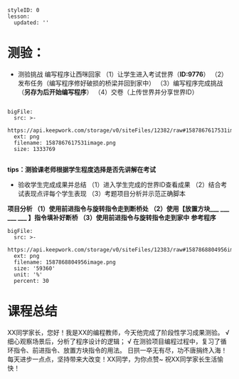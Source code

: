 <style>
  .markdown-body hr {
    height: 1px;
  }
</style>


```@Lesson
styleID: 0
lesson:
  updated: ''

```


# **测验：**
   
* 测验挑战
  编写程序让西咪回家
  （1）让学生进入考试世界（**ID:9776**）
  （2）发布任务（编写程序修好破损的桥梁并回到家中）
  （3）编写程序完成挑战（**另存为后开始编写程序**）
  （4）交卷（上传世界并分享世界ID）
  
```@BigFile

bigFile:
  src: >-
    https://api.keepwork.com/storage/v0/siteFiles/12382/raw#1587867617531image.png
  ext: png
  filename: 1587867617531image.png
  size: 1333769
          
```
   **tips：测验课老师根据学生程度选择是否先讲解在考试**
* 验收学生完成成果并总结
  （1）进入学生完成的世界ID查看成果
  （2）结合考试表现点评每个学生表现
  （3）考题项目分析并示范正确脚本
  
 **项目分析
  （1）使用前进指令与旋转指令走到断桥处
  （2）使用【放置方块___ ___ ___ ___ 】指令填补好断桥
  （3）使用前进指令与旋转指令走到家中**
**参考程序**
```@BigFile
bigFile:
  src: >-
    https://api.keepwork.com/storage/v0/siteFiles/12383/raw#1587868804956image.png
  ext: png
  filename: 1587868804956image.png
  size: '59360'
  unit: '%'
  percent: 30

```


# **课程总结**



XX同学家长，您好！我是XX的编程教师，今天他完成了阶段性学习成果测验。
√ 细心观察场景后，分析了程序设计的逻辑；
√ 在测验项目编程过程中，复习了循环指令、前进指令、放置方块指令的用法。
日拱一卒无有尽，功不唐捐终入海！每天进步一点点，坚持带来大改变！XX同学，为你点赞~
祝XX同学家长生活愉快！